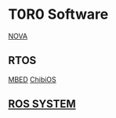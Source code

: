 # T0R0 Software

[NOVA](nova.md)

## RTOS

[MBED](mbed.md)
[ChibiOS](chibios.md)

## [ROS SYSTEM](ros.md)
